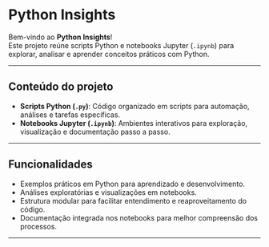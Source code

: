 # Python Insights

Bem-vindo ao **Python Insights**!  
Este projeto reúne scripts Python e notebooks Jupyter (`.ipynb`) para explorar, analisar e aprender conceitos práticos com Python.

---

## Conteúdo do projeto

- **Scripts Python (`.py`)**: Código organizado em scripts para automação, análises e tarefas específicas.
- **Notebooks Jupyter (`.ipynb`)**: Ambientes interativos para exploração, visualização e documentação passo a passo.

---

## Funcionalidades

- Exemplos práticos em Python para aprendizado e desenvolvimento.
- Análises exploratórias e visualizações em notebooks.
- Estrutura modular para facilitar entendimento e reaproveitamento do código.
- Documentação integrada nos notebooks para melhor compreensão dos processos.

---
